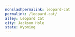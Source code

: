 ```yaml
---
﻿nonslashpermalink: leopard-cat
permalink: /leopard-cat/
alley: Leopard Cat
city: Jackson Hole
state: Wyoming
---
```

